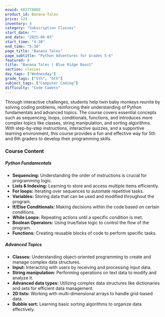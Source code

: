 ```yaml
---
ecwid: 682778868
product_id: Banana-Tales
price: 129
inventory: 4
category: "Subscription Classes"
start_date: ""
end_date: "2025-06-03"
start_time: "4:30"
end_time: "5:30"
page_title: "Banana Tales"
page_subtitle: "Python Adventures for Grades 5-6"
featured: 0
title: "Banana Tales | Blue Ridge Boost"
section: classes
day_tags: ["Wednesday"]
grade_tags: ["5th", "6th"]
subject_tags: ["Computer Coding"]
difficulty: "Code Cadets"
---
```

<p>Through interactive challenges, students help twin baby monkeys reunite by solving coding problems, reinforcing their understanding of Python fundamentals and advanced topics. The course covers essential concepts such as sequencing, loops, conditionals, functions, and introduces more complex topics like classes, string manipulation, and sorting algorithms. With step-by-step instructions, interactive quizzes, and a supportive learning environment, this course provides a fun and effective way for 5th and 6th graders to develop their programming skills.
</p>
<h3>Course Content</h3>

<h5>Python Fundamentals</h5>
<ul>
    <li><strong>Sequencing:</strong> Understanding the order of instructions is crucial for programming logic.</li>
    <li><strong>Lists & Indexing:</strong> Learning to store and access multiple items efficiently.</li>
    <li><strong>For loops:</strong> Iterating over sequences to automate repetitive tasks.</li>
    <li><strong>Variables:</strong> Storing data that can be used and modified throughout the program.</li>
    <li><strong>If/Else Conditionals:</strong> Making decisions within the code based on certain conditions.</li>
    <li><strong>While Loops:</strong> Repeating actions until a specific condition is met.</li>
    <li><strong>Boolean Operators:</strong> Using true/false logic to control the flow of the program.</li>
    <li><strong>Functions:</strong> Creating reusable blocks of code to perform specific tasks.</li>
</ul>
<h5>Advanced Topics</h5>
<ul>
    <li><strong>Classes:</strong> Understanding object-oriented programming to create and manage complex data structures.</li>
    <li><strong>Input:</strong> Interacting with users by receiving and processing input data.</li>
    <li><strong>String manipulation:</strong> Performing operations on text data to modify and analyze it.</li>
    <li><strong>Advanced data types:</strong> Utilizing complex data structures like dictionaries and sets for efficient data management.</li>
    <li><strong>2D lists:</strong> Working with multi-dimensional arrays to handle grid-based data.</li>
    <li><strong>Bubble sort:</strong> Learning basic sorting algorithms to organize data effectively.</li>
</ul>
